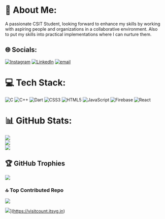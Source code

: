 # 💫 About Me:
A passionate CSIT Student, looking forward to enhance my skills by working with aspiring people and organizations in a collaborative environment. Also to put my skills into practical implementations where I can nurture them.


## 🌐 Socials:
[![Instagram](https://img.shields.io/badge/Instagram-%23E4405F.svg?logo=Instagram&logoColor=white)](https://instagram.com/m.arsal122) [![LinkedIn](https://img.shields.io/badge/LinkedIn-%230077B5.svg?logo=linkedin&logoColor=white)](https://linkedin.com/in/www.linkedin.com/in/muhammad-arsal-93b509324) [![email](https://img.shields.io/badge/Email-D14836?logo=gmail&logoColor=white)](mailto:marsalsajid@gmail.com) 

# 💻 Tech Stack:
![C](https://img.shields.io/badge/c-%2300599C.svg?style=for-the-badge&logo=c&logoColor=white) ![C++](https://img.shields.io/badge/c++-%2300599C.svg?style=for-the-badge&logo=c%2B%2B&logoColor=white) ![Dart](https://img.shields.io/badge/dart-%230175C2.svg?style=for-the-badge&logo=dart&logoColor=white) ![CSS3](https://img.shields.io/badge/css3-%231572B6.svg?style=for-the-badge&logo=css3&logoColor=white) ![HTML5](https://img.shields.io/badge/html5-%23E34F26.svg?style=for-the-badge&logo=html5&logoColor=white) ![JavaScript](https://img.shields.io/badge/javascript-%23323330.svg?style=for-the-badge&logo=javascript&logoColor=%23F7DF1E) ![Firebase](https://img.shields.io/badge/firebase-%23039BE5.svg?style=for-the-badge&logo=firebase) ![React](https://img.shields.io/badge/react-%2320232a.svg?style=for-the-badge&logo=react&logoColor=%2361DAFB)
# 📊 GitHub Stats:
![](https://github-readme-stats.vercel.app/api?username=Arsal68&theme=dark&hide_border=false&include_all_commits=true&count_private=true)<br/>
![](https://nirzak-streak-stats.vercel.app/?user=Arsal68&theme=dark&hide_border=false)<br/>
![](https://github-readme-stats.vercel.app/api/top-langs/?username=Arsal68&theme=dark&hide_border=false&include_all_commits=true&count_private=true&layout=compact)

## 🏆 GitHub Trophies
![](https://github-profile-trophy.vercel.app/?username=Arsal68&theme=radical&no-frame=true&no-bg=false&margin-w=4)

### 🔝 Top Contributed Repo
![](https://github-contributor-stats.vercel.app/api?username=Arsal68&limit=5&theme=dark&combine_all_yearly_contributions=true)

![](https://visitcount.itsvg.in/api?id=Arsal68&icon=5&color=4)](https://visitcount.itsvg.in)

<!-- Proudly created with GPRM ( https://gprm.itsvg.in ) -->
